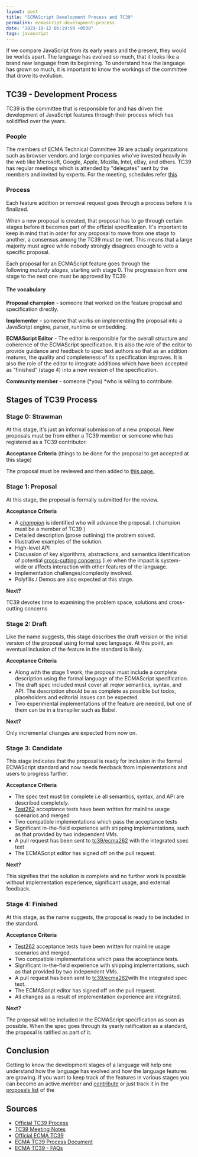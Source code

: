```yaml
---
layout: post
title: "ECMAScript Development Process and TC39"
permalink: ecmascript-development-process
date: "2023-10-12 06:19:59 +0530"
tags: javascript
---
```


If we compare JavaScript from its early years and the present, they would be worlds apart. The language has evolved so much, that it looks like a brand new language from its beginning. To understand how the language has grown so much, it is important to know the workings of the committee that drove its evolution.

## TC39 - Development Process

TC39 is the committee that is responsible for and has driven the development of JavaScript features through their process which has solidified over the years.

### People

The members of ECMA Technical Committee 39 are actually organizations such as browser vendors and large companies who’ve invested heavily in the web like Microsoft, Google, Apple, Mozilla, Intel, eBay, and others. TC39 has regular meetings which is attended by "delegates" sent by the members and invited by experts. For the meeting, schedules refer <a href="https://github.com/tc39/agendas" target="_blank" rel="nofollow noopener">this</a>

### Process

Each feature addition or removal request goes through a process before it is finalized.

When a new proposal is created, that proposal has to go through certain stages before it becomes part of the official specification. It's important to keep in mind that in order for any proposal to move from one stage to another, a consensus among the TC39 must be met. This means that a large majority must agree while nobody strongly disagrees enough to veto a specific proposal.

Each proposal for an ECMAScript feature goes through the following *maturity stages*, starting with stage 0. The progression from one stage to the next one must be approved by TC39.

#### The vocabulary

**Proposal champion** - someone that worked on the feature proposal and specification directly.

**Implementer** - someone that works on implementing the proposal into a JavaScript engine, parser, runtime or embedding.

**ECMAScript Editor** - The editor is responsible for the overall structure and coherence of the ECMAScript specification. It is also the role of the editor to provide guidance and feedback to spec text authors so that as an addition matures, the quality and completeness of its specification improves. It is also the role of the editor to integrate additions which have been accepted as “finished” (stage 4) into a new revision of the specification.

**Community member** - someone (*you) *who is willing to contribute.

## Stages of TC39 Process

### Stage 0: Strawman

At this stage, it's just an informal submission of a new proposal. New proposals must be from either a TC39 member or someone who has registered as a TC39 contributor.

**Acceptance Criteria** (things to be done for the proposal to get accepted at this stage)

The proposal must be reviewed and then added to <a href="https://github.com/tc39/proposals/blob/master/stage-0-proposals.md" target="_blank" rel="nofollow noopener">this page.</a>

### Stage 1: Proposal

At this stage, the proposal is formally submitted for the review.

**Acceptance Criteria**

- A <span style="text-decoration: underline;">_champion_</span> is identified who will advance the proposal. ( champion must be a member of TC39 )
- Detailed description (prose outlining) the problem solved.
- Illustrative examples of the solution.
- High-level API
- Discussion of key algorithms, abstractions, and semantics Identification of potential <a href="https://stackoverflow.com/questions/23700540/cross-cutting-concern-example" target="_blank" rel="nofollow noopener">cross-cutting concerns</a> (i.e) when the impact is system-wide or affects interaction with other features of the language.
- Implementation challenges/complexity involved.
- Polyfills / Demos are also expected at this stage.

**Next?**

TC39 devotes time to examining the problem space, solutions and cross-cutting concerns

### Stage 2: Draft

Like the name suggests, this stage describes the draft version or the initial version of the proposal using formal spec language. At this point, an eventual inclusion of the feature in the standard is likely.

**Acceptance Criteria**

- Along with the stage 1 work, the proposal must include a complete description using the formal language of the ECMAScript specification.
- The draft spec included must cover all *major* semantics, syntax, and API. The description should be as complete as possible but todos, placeholders and editorial issues can be expected.
- Two experimental implementations of the feature are needed, but one of them can be in a transpiler such as Babel.

**Next?**

Only incremental changes are expected from now on.

### Stage 3: Candidate

This stage indicates that the proposal is ready for inclusion in the formal ECMAScript standard and now needs feedback from implementations and users to progress further.

**Acceptance Criteria**

- The spec text must be complete i.e all semantics, syntax, and API are described completely.
- <a href="https://github.com/tc39/test262" target="_blank" rel="nofollow noopener">Test262</a> acceptance tests have been written for mainline usage scenarios and merged
- Two compatible implementations which pass the acceptance tests
- Significant in-the-field experience with shipping implementations, such as that provided by two independent VMs.
- A pull request has been sent to <a href="https://github.com/tc39/ecma262" target="_blank" rel="nofollow noopener">tc39/ecma262</a> with the integrated spec text
- The ECMAScript editor has signed off on the pull request.

**Next?**

This signifies that the solution is complete and no further work is possible without implementation experience, significant usage, and external feedback.

### Stage 4: Finished

At this stage, as the name suggests, the proposal is ready to be included in the standard.

**Acceptance Criteria**

- <a href="https://github.com/tc39/test262" target="_blank" rel="nofollow noopener">Test262</a> acceptance tests have been written for mainline usage scenarios and merged.
- Two compatible implementations which pass the acceptance tests.
- Significant in-the-field experience with shipping implementations, such as that provided by two independent VMs.
- A pull request has been sent to <a href="https://github.com/tc39/ecma262" target="_blank" rel="nofollow noopener">tc39/ecma262</a>with the integrated spec text.
- The ECMAScript editor has signed off on the pull request.
- All changes as a result of implementation experience are integrated.

**Next?**

The proposal will be included in the ECMAScript specification as soon as possible. When the spec goes through its yearly ratification as a standard, the proposal is ratified as part of it.

## Conclusion

Getting to know the development stages of a language will help one understand how the language has evolved and how the language features are growing. If you want to keep track of the features in various stages you can become an active member and <a title="contributing to ecma262" href="https://github.com/tc39/ecma262/blob/master/CONTRIBUTING.md" target="_blank" rel="nofollow noopener">contribute</a> or just track it in the <a href="https://github.com/tc39/proposals" target="_blank" rel="nofollow noopener">proposals list</a> of the

## Sources

- <a href="https://tc39.github.io/process-document/" target="_blank" rel="nofollow noopener">Official TC39 Process </a>
- <a href="https://github.com/rwaldron/tc39-notes" target="_blank" rel="nofollow noopener">TC39 Meeting Notes</a>
- <a title="TC39" href="https://github.com/orgs/tc39/people" target="_blank" rel="nofollow noopener">Official ECMA TC39</a>
- <a href="https://tc39.github.io/process-document/" target="_blank" rel="nofollow noopener">ECMA TC39 Process Document</a>
- <a href="https://github.com/tc39/ecma262/blob/master/FAQ.md" target="_blank" rel="nofollow noopener">ECMA TC39 - FAQs</a>

